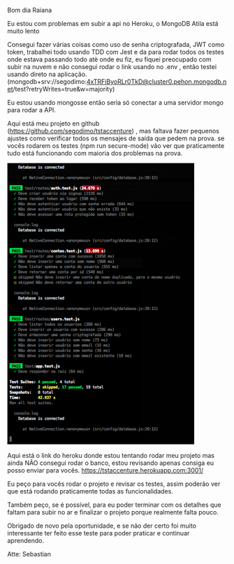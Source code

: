 Bom dia Raiana

Eu estou com problemas em subir a api no Heroku, o MongoDB Atila está muito lento

Consegui fazer várias coisas como uso de senha criptografada, JWT como token, trabalhei todo usando TDD com Jest e da para rodar todos os testes onde estava passando todo atè onde eu fiz, eu fiquei preocupado com subir na nuvem e não consegui rodar o link usando no .env , então testei usando direto na aplicação. (mongodb+srv://segodimo:4xTRFiByoRLr0TkD@cluster0.pehon.mongodb.net/test?retryWrites=true&w=majority)

Eu estou usando mongosse então serìa só conectar a uma servidor mongo para rodar a API.

Aqui está meu projeto en github (https://github.com/segodimo/tstaccenture) , mas faltava fazer pequenos ajustes como verificar todos os mensajes de saída que pedem na prova. se vocês rodarem os testes (npm run secure-mode) vão ver que praticamente tudo está funcionando com maioria dos problemas na prova. 

![Image](https://github.com/segodimo/tstaccenture/blob/master/testes_jest.png?raw=true)

Aqui está o link do heroku donde estou tentando rodar meu projeto mas ainda NÃO consegui rodar o banco, estou revisando apenas consiga eu posso enviar para vocês.
https://tstaccenture.herokuapp.com:3001/

Eu peço para vocês rodar o projeto e revisar os testes, assim poderão ver que está rodando praticamente todas as funcionalidades.

Também peço, se é possível, para eu  poder terminar com os detalhes que faltam para subir no ar e finalizar o projeto porque realmente falta pouco.

Obrigado de novo pela oportunidade, e se não der certo foi muito interessante ter feito esse teste para poder praticar e continuar aprendendo. 

Atte: Sebastian